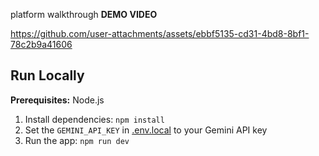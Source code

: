 platform walkthrough **DEMO VIDEO**

https://github.com/user-attachments/assets/ebbf5135-cd31-4bd8-8bf1-78c2b9a41606


## Run Locally

**Prerequisites:**  Node.js


1. Install dependencies:
   `npm install`
2. Set the `GEMINI_API_KEY` in [.env.local](.env.local) to your Gemini API key
3. Run the app:
   `npm run dev`


